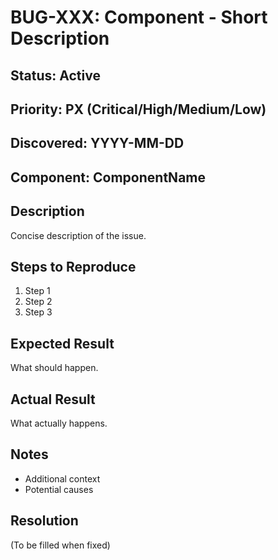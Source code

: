 # BUG-XXX: Component - Short Description

## Status: Active

## Priority: PX (Critical/High/Medium/Low)

## Discovered: YYYY-MM-DD

## Component: ComponentName

## Description

Concise description of the issue.

## Steps to Reproduce

1. Step 1
2. Step 2
3. Step 3

## Expected Result

What should happen.

## Actual Result

What actually happens.

## Notes

- Additional context
- Potential causes

## Resolution

(To be filled when fixed)
